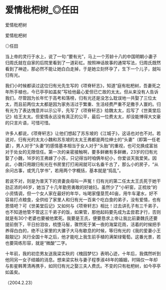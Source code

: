 # 爱情枇杷树_◎任田

爱情枇杷树

爱情枇杷树

◎任田

当上帝的灵行于水上，说了一句:“要有光”，马上一个芳龄十八的中国明朝小妻子归周氏就在自家的后院里看到了一道彩虹。按照神话故事的通常写法，归周氏既然看到了神迹，那必然不能让她白白走掉，于是她立刻怀孕了，生下一个儿子，就叫归有光。

我们小时候都读过这位归有光先生写的《项脊轩志》，知道“庭有枇杷树，吾妻死之年所手植也，今已亭亭如盖矣”写给他最心爱但已亡故的太太。但从来没有人告诉我们，尽管因为长年忙于高考和落榜，归有光还是没怎么耽误地一共娶了三位太太，而且前两位太太都是因为家务活过于繁重、生活经费严重不足撒手人寰的。归有光为了表达愧意并以示公平，先写了《项脊轩志》给魏太太，后写了《世美堂后记》给王太太。但爱情永远没有真正的公平，最后一位费太太，却没能博得大文豪的只言片语，可惜可惜。

许多人都说，《项脊轩志》让他们想起了苏东坡的《江城子》，这话也对也不对。若说对，归有光的太太小魏和苏东坡的太太王弗都是两位绅士的“头妻”（即第一任老婆），男人对于“头妻”的感情基本相当于女人对于“头胎”的重视，也可兑换成富翁对于处女的无限信任。第一次的亲密接触啊，要多鲜嫩有多鲜嫩，23岁的归有光娶了小魏，16岁的王弗嫁了小苏，只记得当时咱俩年纪小，你爱谈天我爱笑。因此，小魏只用跟归有光在书房里打打闹闹就可以名垂千古了，那么小的房子，“从余问古事，或凭几学书”，若用两个字概括，基本就是“捣乱”。

若说不对，则是为普天下的贤妻良母叫一声冤！归有光的第二任太太王氏死于她干劲正浓的46岁，她当了十几年勤劳勇敢的好媳妇。虽然少了“小轩窗，正梳妆”的小资情调，但一个女人家在最好的年华，吆喝家僮垦荒40亩，用牛车灌水，好不容易打点粮食，全供给了家里人和归有光一百来个吃白食的弟子，没有爱情，也有恩情吧？可《世美堂后记》又如何与《项脊轩志》相比！过去讲孔子有三千弟子，也不知道他管不管这三千弟子的饭，如果管，那他起码要先成为孟尝君才行，否则就是有30个老婆也要被他累死。我要是王氏，便要恳求上帝让我比前妻魏氏还要提前倒下，平日扮泪妆，梳堕马髻，骤然死于某一夜的海棠花雨，活着的时候把手养得白白的，绝不让家里的大骡子大马有歇息的时候，等归有光的《我的爱妻小王靓靓记》风行全国十年之后，他才能吃上我生前手植的满架绿葡萄。这番光景，若也要简练形容，就是“微酸”二字。

十年前，我的初恋男友送我梁实秋的《槐园梦忆》表明心迹，十年后，我偶然听到他同另一女子结婚的消息。想来梁实秋与妻子程季淑48年的婚姻，时隔仅一年却与影星韩菁清再携手，如同归有光之娶三夫人费氏。不变的只有枇杷树，如今亭亭如盖矣。

（2004.2.23）